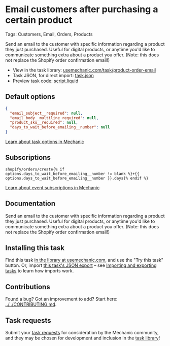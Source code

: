 # Email customers after purchasing a certain product

Tags: Customers, Email, Orders, Products

Send an email to the customer with specific information regarding a product they just purchased. Useful for digital products, or anytime you'd like to communicate something extra about a product you offer. (Note: this does not replace the Shopify order confirmation email!)

* View in the task library: [usemechanic.com/task/product-order-email](https://usemechanic.com/task/product-order-email)
* Task JSON, for direct import: [task.json](../../tasks/product-order-email.json)
* Preview task code: [script.liquid](./script.liquid)

## Default options

```json
{
  "email_subject__required": null,
  "email_body__multiline_required": null,
  "product_sku__required": null,
  "days_to_wait_before_emailing__number": null
}
```

[Learn about task options in Mechanic](https://docs.usemechanic.com/article/471-task-options)

## Subscriptions

```liquid
shopify/orders/create{% if options.days_to_wait_before_emailing__number != blank %}+{{ options.days_to_wait_before_emailing__number }}.days{% endif %}
```

[Learn about event subscriptions in Mechanic](https://docs.usemechanic.com/article/408-subscriptions)

## Documentation

Send an email to the customer with specific information regarding a product they just purchased. Useful for digital products, or anytime you'd like to communicate something extra about a product you offer. (Note: this does not replace the Shopify order confirmation email!)

## Installing this task

Find this task [in the library at usemechanic.com](https://usemechanic.com/task/product-order-email), and use the "Try this task" button. Or, import [this task's JSON export](../../tasks/product-order-email.json) – see [Importing and exporting tasks](https://docs.usemechanic.com/article/505-importing-and-exporting-tasks) to learn how imports work.

## Contributions

Found a bug? Got an improvement to add? Start here: [../../CONTRIBUTING.md](../../CONTRIBUTING.md).

## Task requests

Submit your [task requests](https://mechanic.canny.io/task-requests) for consideration by the Mechanic community, and they may be chosen for development and inclusion in the [task library](https://tasks.mechanic.dev/)!
